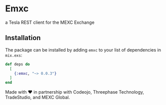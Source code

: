 # Emxc

a Tesla REST client for the MEXC Exchange

## Installation

The package can be installed by adding `emxc` to your list of dependencies in `mix.exs`:

```elixir
def deps do
  [
    {:emxc, "~> 0.0.3"}
  ]
end
```

Made with ❤️ in partnership with Codeojo, Threephase Technology, TradeStudio, and MEXC Global.
